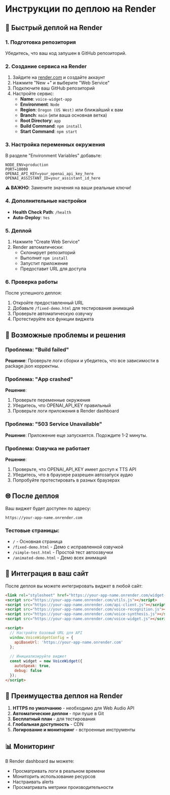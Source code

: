 # Инструкции по деплою на Render

## 🚀 Быстрый деплой на Render

### 1. Подготовка репозитория
Убедитесь, что ваш код запушен в GitHub репозиторий.

### 2. Создание сервиса на Render

1. Зайдите на [render.com](https://render.com) и создайте аккаунт
2. Нажмите "New +" и выберите "Web Service"
3. Подключите ваш GitHub репозиторий
4. Настройте сервис:
   - **Name**: `voice-widget-app`
   - **Environment**: `Node`
   - **Region**: `Oregon (US West)` или ближайший к вам
   - **Branch**: `main` (или ваша основная ветка)
   - **Root Directory**: `app`
   - **Build Command**: `npm install`
   - **Start Command**: `npm start`

### 3. Настройка переменных окружения

В разделе "Environment Variables" добавьте:

```
NODE_ENV=production
PORT=10000
OPENAI_API_KEY=your_openai_api_key_here
OPENAI_ASSISTANT_ID=your_assistant_id_here
```

**⚠️ ВАЖНО**: Замените значения на ваши реальные ключи!

### 4. Дополнительные настройки

- **Health Check Path**: `/health`
- **Auto-Deploy**: `Yes`

### 5. Деплой

1. Нажмите "Create Web Service"
2. Render автоматически:
   - Склонирует репозиторий
   - Выполнит `npm install`
   - Запустит приложение
   - Предоставит URL для доступа

### 6. Проверка работы

После успешного деплоя:

1. Откройте предоставленный URL
2. Добавьте `/fixed-demo.html` для тестирования анимаций
3. Проверьте автоматическую озвучку
4. Протестируйте все функции виджета

## 🔧 Возможные проблемы и решения

### Проблема: "Build failed"
**Решение**: Проверьте логи сборки и убедитесь, что все зависимости в package.json корректны.

### Проблема: "App crashed"
**Решение**: 
1. Проверьте переменные окружения
2. Убедитесь, что OPENAI_API_KEY правильный
3. Проверьте логи приложения в Render dashboard

### Проблема: "503 Service Unavailable"
**Решение**: Приложение еще запускается. Подождите 1-2 минуты.

### Проблема: Озвучка не работает
**Решение**: 
1. Проверьте, что OPENAI_API_KEY имеет доступ к TTS API
2. Убедитесь, что в браузере разрешен автозапуск аудио
3. Попробуйте протестировать в разных браузерах

## 🌐 После деплоя

Ваш виджет будет доступен по адресу:
```
https://your-app-name.onrender.com
```

### Тестовые страницы:
- `/` - Основная страница
- `/fixed-demo.html` - Демо с исправленной озвучкой
- `/simple-test.html` - Простой тест автоозвучки
- `/animated-demo.html` - Демо всех анимаций

## 📱 Интеграция в ваш сайт

После деплоя вы можете интегрировать виджет в любой сайт:

```html
<link rel="stylesheet" href="https://your-app-name.onrender.com/widget-animated.css">
<script src="https://your-app-name.onrender.com/utils.js"></script>
<script src="https://your-app-name.onrender.com/api-client.js"></script>
<script src="https://your-app-name.onrender.com/voice-recognition.js"></script>
<script src="https://your-app-name.onrender.com/voice-synthesis.js"></script>
<script src="https://your-app-name.onrender.com/voice-widget.js"></script>

<script>
  // Настройте базовый URL для API
  window.VoiceWidgetConfig = {
    apiBaseUrl: 'https://your-app-name.onrender.com'
  };
  
  // Инициализируйте виджет
  const widget = new VoiceWidget({
    autoSpeak: true,
    debug: false
  });
</script>
```

## 🎯 Преимущества деплоя на Render

1. **HTTPS по умолчанию** - необходимо для Web Audio API
2. **Автоматические деплои** - при пуше в Git
3. **Бесплатный план** - для тестирования
4. **Глобальная доступность** - CDN
5. **Логирование и мониторинг** - встроенные инструменты

## 📊 Мониторинг

В Render dashboard вы можете:
- Просматривать логи в реальном времени
- Мониторить использование ресурсов
- Настраивать alerts
- Просматривать метрики производительности

